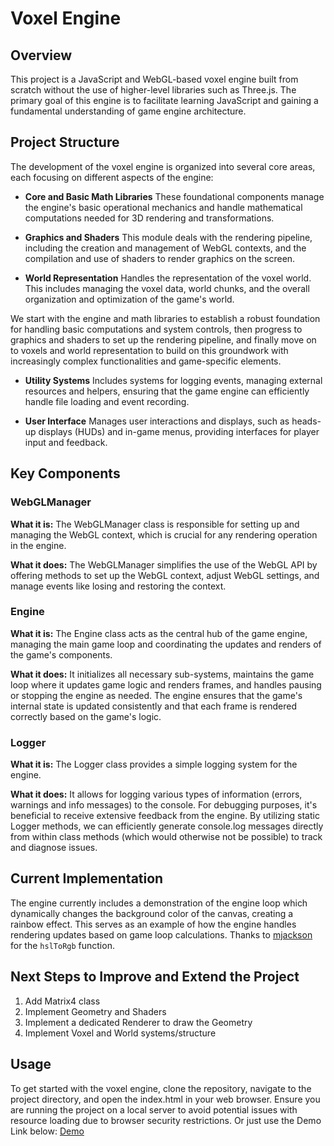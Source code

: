 # Voxel Engine

## Overview

This project is a JavaScript and WebGL-based voxel engine built from scratch without the use of higher-level libraries such as Three.js. The primary goal of this engine is to facilitate learning JavaScript and gaining a fundamental understanding of game engine architecture.

## Project Structure

The development of the voxel engine is organized into several core areas, each focusing on different aspects of the engine:

- **Core and Basic Math Libraries**
  These foundational components manage the engine's basic operational mechanics and handle mathematical computations needed for 3D rendering and transformations.

- **Graphics and Shaders**
  This module deals with the rendering pipeline, including the creation and management of WebGL contexts, and the compilation and use of shaders to render graphics on the screen.

- **World Representation**
  Handles the representation of the voxel world. This includes managing the voxel data, world chunks, and the overall organization and optimization of the game's world.

We start with the engine and math libraries to establish a robust foundation for handling basic computations and system controls, then progress to graphics and shaders to set up the rendering pipeline, and finally move on to voxels and world representation to build on this groundwork with increasingly complex functionalities and game-specific elements.

- **Utility Systems**
  Includes systems for logging events, managing external resources and helpers, ensuring that the game engine can efficiently handle file loading and event recording.

- **User Interface**
  Manages user interactions and displays, such as heads-up displays (HUDs) and in-game menus, providing interfaces for player input and feedback.

## Key Components

### WebGLManager

**What it is:** The WebGLManager class is responsible for setting up and managing the WebGL context, which is crucial for any rendering operation in the engine.

**What it does:** The WebGLManager simplifies the use of the WebGL API by offering methods to set up the WebGL context, adjust WebGL settings, and manage events like losing and restoring the context.

### Engine

**What it is:** The Engine class acts as the central hub of the game engine, managing the main game loop and coordinating the updates and renders of the game's components.

**What it does:** It initializes all necessary sub-systems, maintains the game loop where it updates game logic and renders frames, and handles pausing or stopping the engine as needed. The engine ensures that the game's internal state is updated consistently and that each frame is rendered correctly based on the game's logic.

### Logger

**What it is:** The Logger class provides a simple logging system for the engine.

**What it does:** It allows for logging various types of information (errors, warnings and info messages) to the console. For debugging purposes, it's beneficial to receive extensive feedback from the engine. By utilizing static Logger methods, we can efficiently generate console.log messages directly from within class methods (which would otherwise not be possible) to track and diagnose issues.

## Current Implementation

The engine currently includes a demonstration of the engine loop which dynamically changes the background color of the canvas, creating a rainbow effect. This serves as an example of how the engine handles rendering updates based on game loop calculations. Thanks to [mjackson](https://gist.github.com/mjackson/5311256) for the `hslToRgb` function.

## Next Steps to Improve and Extend the Project

1. Add Matrix4 class
2. Implement Geometry and Shaders
3. Implement a dedicated Renderer to draw the Geometry
4. Implement Voxel and World systems/structure

## Usage

To get started with the voxel engine, clone the repository, navigate to the project directory, and open the index.html in your web browser. Ensure you are running the project on a local server to avoid potential issues with resource loading due to browser security restrictions. Or just use the Demo Link below:
[Demo](https://voxel.fabianboehle.dev)
